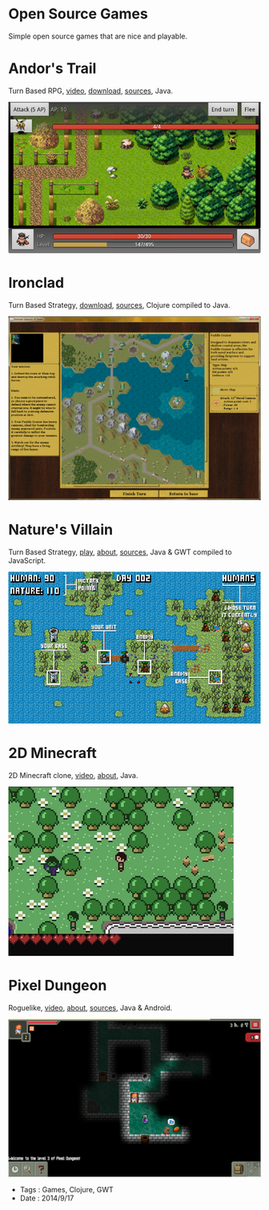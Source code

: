 # Open Source Games

Simple open source games that are nice and playable.

# Andor's Trail

Turn Based RPG, [video](http://www.youtube.com/watch?v=kukLxTHzr3w),
[download](http://code.google.com/p/andors-trail),
[sources](http://code.google.com/p/andors-trail), Java.

![Andor's Trail](open-source-games/andors-trail.png)

# Ironclad

Turn Based Strategy, [download](http://mikera.net/ironclad),
[sources](https://github.com/mikera/ironclad), Clojure compiled to Java.

![](open-source-games/ironclad.png)

# Nature's Villain

Turn Based Strategy, [play](https://dl.dropbox.com/u/9013021/NaturesVillain/index.html),
[about](http://www.ludumdare.com/compo/ludum-dare-25/?action=preview&uid=5433),
[sources](https://dl.dropbox.com/u/9013021/NaturesVillainSource.zip),
Java & GWT compiled to JavaScript.

![](open-source-games/natures-villain.png)

# 2D Minecraft

2D Minecraft clone, [video](http://www.youtube.com/watch?v=EwW22P3UnLc),
[about](http://www.ludumdare.com/compo/ludum-dare-22/?action=preview&uid=398), Java.

![2D Minecraft](open-source-games/java-minecraft.jpg)

# Pixel Dungeon

Roguelike, [video](http://www.youtube.com/watch?v=pcQN5mrnUlM),
[about](https://play.google.com/store/apps/details?id=com.watabou.pixeldungeon),
[sources](https://github.com/watabou/pixel-dungeon), Java & Android.

![Pixel Dungeon](open-source-games/pixel-dungeon.webp)

- Tags : Games, Clojure, GWT
- Date : 2014/9/17